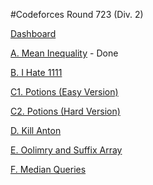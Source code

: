 #Codeforces Round 723 (Div. 2)

[Dashboard](https://codeforces.com/contest/1512)

[A. Mean Inequality](https://codeforces.com/contest/1512/problem/A) - Done

[B. I Hate 1111](https://codeforces.com/contest/1512/problem/B)

[C1. Potions (Easy Version)](https://codeforces.com/contest/1512/problem/C1)

[C2. Potions (Hard Version)](https://codeforces.com/contest/1512/problem/C2)

[D. Kill Anton](https://codeforces.com/contest/1512/problem/D)

[E. Oolimry and Suffix Array](https://codeforces.com/contest/1512/problem/E)

[F. Median Queries](https://codeforces.com/contest/1512/problem/F)
